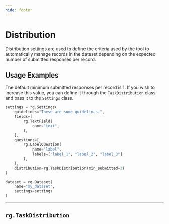 ```yaml
---
hide: footer
---
```

# Distribution

Distribution settings are used to define the criteria used by the tool to automatically manage records in the dataset depending on the expected number of submitted responses per record.

## Usage Examples

The default minimum submitted responses per record is 1. If you wish to increase this value, you can define it through the `TaskDistribution` class and pass it to the `Settings` class.

```python
settings = rg.Settings(
    guidelines="These are some guidelines.",
    fields=[
        rg.TextField(
            name="text",
        ),
    ],
    questions=[
        rg.LabelQuestion(
            name="label",
            labels=["label_1", "label_2", "label_3"]
        ),
    ],
    distribution=rg.TaskDistribution(min_submitted=3)
)

dataset = rg.Dataset(
    name="my_dataset",
    settings=settings
)
```

---

## `rg.TaskDistribution`

